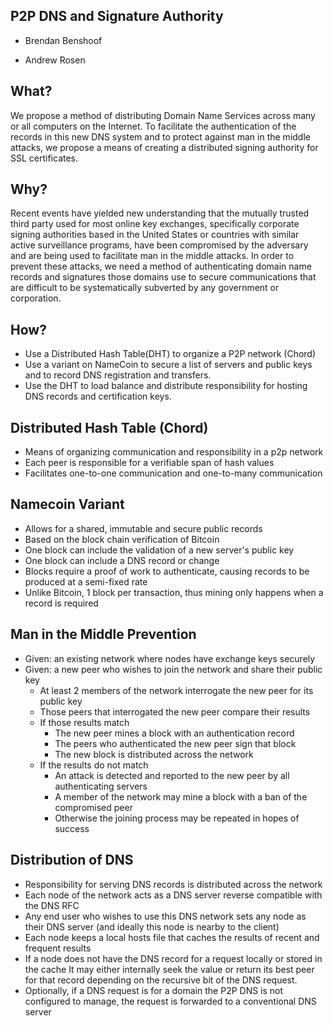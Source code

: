 P2P DNS and Signature Authority
----

- Brendan Benshoof

- Andrew Rosen

## What?

We propose a method of distributing Domain Name Services across many
or all computers on the Internet. To facilitate the authentication of the records
in this new DNS system and to protect against man in the middle attacks, we propose
a means of creating a distributed signing authority for SSL certificates.

## Why?
Recent events have yielded new understanding that the mutually
trusted third party used for most online key exchanges, specifically corporate
signing authorities based in the United States or countries with similar active
surveillance programs, have been compromised by the adversary and are being used
to facilitate man in the middle attacks. In order to prevent these attacks, we
need a method of authenticating domain name records and signatures those domains
use to secure communications that are difficult to be systematically subverted
by any government or corporation.

## How?

- Use a Distributed Hash Table(DHT) to organize a P2P network (Chord)
- Use a variant on NameCoin to secure a list of servers and public keys and to
record DNS registration and transfers.
- Use the DHT to load balance and distribute responsibility for hosting DNS
records and certification keys.

## Distributed Hash Table (Chord)

- Means of organizing communication and responsibility in a p2p network
- Each peer is responsible for a verifiable span of hash values
- Facilitates one-to-one communication and one-to-many communication

## Namecoin Variant

- Allows for a shared, immutable and secure public records
- Based on the block chain verification of Bitcoin
- One block can include the validation of a new server's public key
- One block can include a DNS record or change
- Blocks require a proof of work to authenticate, causing records to be
produced at a semi-fixed rate
- Unlike Bitcoin, 1 block per transaction, thus mining only happens when
a record is required

## Man in the Middle Prevention

- Given: an existing network where nodes have exchange  keys securely
- Given: a new peer who wishes to join the network and share their public key
    - At least 2 members of the network interrogate the new peer for its public key
    - Those peers that interrogated the new peer compare their results
    - If those results match
        - The new peer mines a block with an authentication record
        - The peers who authenticated the new peer sign that block
        - The new block is distributed across the network
    - If the results do not match
        - An attack is detected and reported to the new peer by all authenticating servers
        - A member of the network may mine a block with a ban of the compromised peer
        - Otherwise the joining process may be repeated in hopes of success

## Distribution of DNS
- Responsibility for serving DNS records is distributed across the network
- Each node of the network acts as a DNS server reverse compatible with the DNS RFC
- Any end user who wishes to use this DNS network sets any node as their DNS server (and ideally this node is nearby to the client)
- Each node keeps a local hosts file that caches the results of recent and frequent results
- If a node does not have the DNS record for a request locally or stored in the cache It may either internally seek the value or return its 
best peer for that record depending on the recursive bit of the DNS request.
- Optionally, if a DNS request is for a domain the P2P DNS is not configured to manage, the request is forwarded to a conventional DNS server
